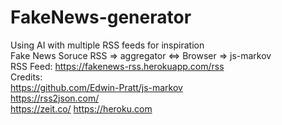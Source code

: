 # FakeNews-generator
Using AI with multiple RSS feeds for inspiration  
Fake News Soruce RSS => aggregator <=> Browser => js-markov  
RSS Feed: https://fakenews-rss.herokuapp.com/rss  
Credits:  
https://github.com/Edwin-Pratt/js-markov  
https://rss2json.com/  
https://zeit.co/
https://heroku.com
